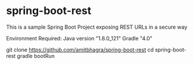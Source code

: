 # spring-boot-rest

This is a sample Spring Boot Project exposing REST URLs in a secure way

Environment Required:
Java version "1.8.0_121"
Gradle "4.0"

git clone https://github.com/amitbhagra/spring-boot-rest
cd spring-boot-rest
gradle bootRun
